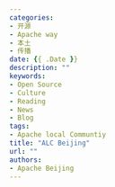 ```yaml
---
categories:
- 开源
- Apache way
- 本土
- 传播
date: {{ .Date }}
description: ""
keywords:
- Open Source
- Culture
- Reading
- News
- Blog
tags:
- Apache local Communtiy 
title: "ALC Beijing"
url: ""
authors:
- Apache Beijing
---
```

